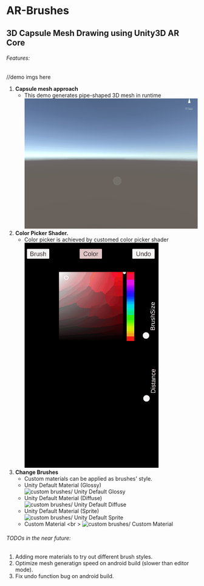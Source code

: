# AR-Brushes
## 3D Capsule Mesh Drawing using Unity3D AR Core
###### Features:
//demo imgs here
1. **Capsule mesh approach**
    - This demo generates pipe-shaped 3D mesh in runtime <br />
    ![mesh generate gif](demoImgs/mesh_gen.gif)
2. **Color Picker Shader.**
    - Color picker is achieved by customed color picker shader <br />
    ![color picker gif](demoImgs/colorpick_demo.gif)
3. **Change Brushes**
    - Custom materials can be applied as brushes' style. <br />
    - Unity Default Material (Glossy) <br />
    ![custom brushes/ Unity Default Glossy]()
    - Unity Default Material (Diffuse) <br />
    ![custom brushes/ Unity Default Diffuse]()
    - Unity Default Material (Sprite)<br />
    ![custom brushes/ Unity Default Sprite]()
    - Custom Material <br \>
    ![custom brushes/ Custom Material]()
    
###### TODOs in the near future:
1. Adding more materials to try out different brush styles.  <br />
2. Optimize mesh generatign speed on android build (slower than editor mode).  <br />
3. Fix undo function bug on android build.  <br />

    


